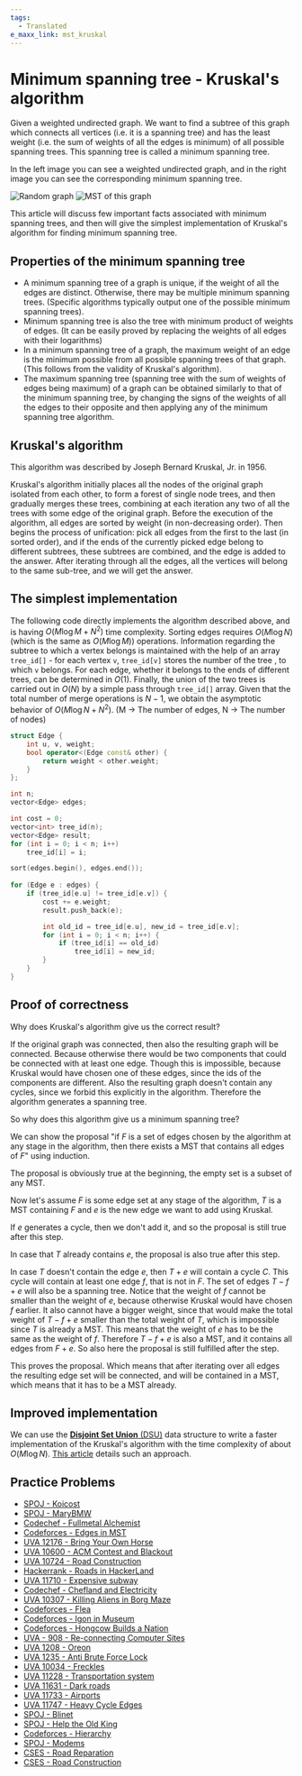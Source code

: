 ```yaml
---
tags:
  - Translated
e_maxx_link: mst_kruskal
---
```


# Minimum spanning tree - Kruskal's algorithm

Given a weighted undirected graph.
We want to find a subtree of this graph which connects all vertices (i.e. it is a spanning tree) and has the least weight (i.e. the sum of weights of all the edges is minimum) of all possible spanning trees.
This spanning tree is called a minimum spanning tree.

In the left image you can see a weighted undirected graph, and in the right image you can see the corresponding minimum spanning tree.

![Random graph](MST_before.png) ![MST of this graph](MST_after.png)

This article will discuss few important facts associated with minimum spanning trees, and then will give the simplest implementation of Kruskal's algorithm for finding minimum spanning tree.

## Properties of the minimum spanning tree

* A minimum spanning tree of a graph is unique, if the weight of all the edges are distinct. Otherwise, there may be multiple minimum spanning trees.
  (Specific algorithms typically output one of the possible minimum spanning trees).
* Minimum spanning tree is also the tree with minimum product of weights of edges.
  (It can be easily proved by replacing the weights of all edges with their logarithms)
* In a minimum spanning tree of a graph, the maximum weight of an edge is the minimum possible from all possible spanning trees of that graph.
  (This follows from the validity of Kruskal's algorithm).
* The maximum spanning tree (spanning tree with the sum of weights of edges being maximum) of a graph can be obtained similarly to that of the minimum spanning tree, by changing the signs of the weights of all the edges to their opposite and then applying any of the minimum spanning tree algorithm.

## Kruskal's algorithm

This algorithm was described by Joseph Bernard Kruskal, Jr. in 1956.

Kruskal's algorithm initially places all the nodes of the original graph isolated from each other, to form a forest of single node trees, and then gradually merges these trees, combining at each iteration any two of all the trees with some edge of the original graph. Before the execution of the algorithm, all edges are sorted by weight (in non-decreasing order). Then begins the process of unification: pick all edges from the first to the last (in sorted order), and if the ends of the currently picked edge belong to different subtrees, these subtrees are combined, and the edge is added to the answer. After iterating through all the edges, all the vertices will belong to the same sub-tree, and we will get the answer.

## The simplest implementation

The following code directly implements the algorithm described above, and is having $O(M \log M + N^2)$ time complexity.
Sorting edges requires $O(M \log N)$ (which is the same as $O(M \log M)$) operations.
Information regarding the subtree to which a vertex belongs is maintained with the help of an array `tree_id[]` - for each vertex `v`, `tree_id[v]` stores the number of the tree , to which `v` belongs.
For each edge, whether it belongs to the ends of different trees, can be determined in $O(1)$.
Finally, the union of the two trees is carried out in $O(N)$ by a simple pass through `tree_id[]` array.
Given that the total number of merge operations is $N-1$, we obtain the asymptotic behavior of $O(M \log N + N^2)$.
(M -> The number of edges, N -> The number of nodes)

```cpp
struct Edge {
    int u, v, weight;
    bool operator<(Edge const& other) {
        return weight < other.weight;
    }
};

int n;
vector<Edge> edges;

int cost = 0;
vector<int> tree_id(n);
vector<Edge> result;
for (int i = 0; i < n; i++)
    tree_id[i] = i;

sort(edges.begin(), edges.end());
   
for (Edge e : edges) {
    if (tree_id[e.u] != tree_id[e.v]) {
        cost += e.weight;
        result.push_back(e);

        int old_id = tree_id[e.u], new_id = tree_id[e.v];
        for (int i = 0; i < n; i++) {
            if (tree_id[i] == old_id)
                tree_id[i] = new_id;
        }
    }
}
```

## Proof of correctness

Why does Kruskal's algorithm give us the correct result?

If the original graph was connected, then also the resulting graph will be connected.
Because otherwise there would be two components that could be connected with at least one edge. Though this is impossible, because Kruskal would have chosen one of these edges, since the ids of the components are different.
Also the resulting graph doesn't contain any cycles, since we forbid this explicitly in the algorithm.
Therefore the algorithm generates a spanning tree.

So why does this algorithm give us a minimum spanning tree?

We can show the proposal "if $F$ is a set of edges chosen by the algorithm at any stage in the algorithm, then there exists a MST that contains all edges of $F$" using induction.

The proposal is obviously true at the beginning, the empty set is a subset of any MST.

Now let's assume $F$ is some edge set at any stage of the algorithm, $T$ is a MST containing $F$ and $e$ is the new edge we want to add using Kruskal.

If $e$ generates a cycle, then we don't add it, and so the proposal is still true after this step.

In case that $T$ already contains $e$, the proposal is also true after this step.

In case $T$ doesn't contain the edge $e$, then $T + e$ will contain a cycle $C$.
This cycle will contain at least one edge $f$, that is not in $F$.
The set of edges $T - f + e$ will also be a spanning tree. 
Notice that the weight of $f$ cannot be smaller than the weight of $e$, because otherwise Kruskal would have chosen $f$ earlier.
It also cannot have a bigger weight, since that would make the total weight of $T - f + e$ smaller than the total weight of $T$, which is impossible since $T$ is already a MST.
This means that the weight of $e$ has to be the same as the weight of $f$.
Therefore $T - f + e$ is also a MST, and it contains all edges from $F + e$.
So also here the proposal is still fulfilled after the step.

This proves the proposal.
Which means that after iterating over all edges the resulting edge set will be connected, and will be contained in a MST, which means that it has to be a MST already.

## Improved implementation

We can use the [**Disjoint Set Union** (DSU)](../data_structures/disjoint_set_union.md) data structure to write a faster implementation of the Kruskal's algorithm with the time complexity of about $O(M \log N)$. [This article](mst_kruskal_with_dsu.md) details such an approach.

## Practice Problems

* [SPOJ - Koicost](http://www.spoj.com/problems/KOICOST/)
* [SPOJ - MaryBMW](http://www.spoj.com/problems/MARYBMW/)
* [Codechef - Fullmetal Alchemist](https://www.codechef.com/ICL2016/problems/ICL16A)
* [Codeforces - Edges in MST](http://codeforces.com/contest/160/problem/D)
* [UVA 12176 - Bring Your Own Horse](https://uva.onlinejudge.org/index.php?option=com_onlinejudge&Itemid=8&page=show_problem&problem=3328)
* [UVA 10600 - ACM Contest and Blackout](https://uva.onlinejudge.org/index.php?option=com_onlinejudge&Itemid=8&page=show_problem&problem=1541)
* [UVA 10724 - Road Construction](https://uva.onlinejudge.org/index.php?option=onlinejudge&page=show_problem&problem=1665)
* [Hackerrank - Roads in HackerLand](https://www.hackerrank.com/contests/june-world-codesprint/challenges/johnland/problem)
* [UVA 11710 - Expensive subway](https://uva.onlinejudge.org/index.php?option=com_onlinejudge&Itemid=8&page=show_problem&problem=2757)
* [Codechef - Chefland and Electricity](https://www.codechef.com/problems/CHEFELEC)
* [UVA 10307 - Killing Aliens in Borg Maze](https://uva.onlinejudge.org/index.php?option=com_onlinejudge&Itemid=8&page=show_problem&problem=1248)
* [Codeforces - Flea](http://codeforces.com/problemset/problem/32/C)
* [Codeforces - Igon in Museum](http://codeforces.com/problemset/problem/598/D)
* [Codeforces - Hongcow Builds a Nation](http://codeforces.com/problemset/problem/744/A)
* [UVA - 908 - Re-connecting Computer Sites](https://uva.onlinejudge.org/index.php?option=com_onlinejudge&Itemid=8&page=show_problem&problem=849)
* [UVA 1208 - Oreon](https://uva.onlinejudge.org/index.php?option=com_onlinejudge&Itemid=8&page=show_problem&problem=3649)
* [UVA 1235 - Anti Brute Force Lock](https://uva.onlinejudge.org/index.php?option=com_onlinejudge&Itemid=8&page=show_problem&problem=3676)
* [UVA 10034 - Freckles](https://uva.onlinejudge.org/index.php?option=com_onlinejudge&Itemid=8&page=show_problem&problem=975)
* [UVA 11228 - Transportation system](https://uva.onlinejudge.org/index.php?option=onlinejudge&page=show_problem&problem=2169)
* [UVA 11631 - Dark roads](https://uva.onlinejudge.org/index.php?option=com_onlinejudge&Itemid=8&page=show_problem&problem=2678)
* [UVA 11733 - Airports](https://uva.onlinejudge.org/index.php?option=com_onlinejudge&Itemid=8&page=show_problem&problem=2833)
* [UVA 11747 - Heavy Cycle Edges](https://uva.onlinejudge.org/index.php?option=com_onlinejudge&Itemid=8&page=show_problem&problem=2847)
* [SPOJ - Blinet](http://www.spoj.com/problems/BLINNET/)
* [SPOJ - Help the Old King](http://www.spoj.com/problems/IITKWPCG/)
* [Codeforces - Hierarchy](http://codeforces.com/contest/17/problem/B)
* [SPOJ - Modems](https://www.spoj.com/problems/EC_MODE/)
* [CSES - Road Reparation](https://cses.fi/problemset/task/1675)
* [CSES - Road Construction](https://cses.fi/problemset/task/1676)
